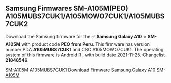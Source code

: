 <h2>Samsung Firmwares SM-A105M(PEO) A105MUBS7CUK1/A105MOWO7CUK1/A105MUBS7CUK2</h2>
Download the Samsung firmware for the ✅ <strong>Samsung Galaxy A10 </strong> ⭐ <strong>SM-A105M</strong> with product code <strong>PEO</strong> <strong> from Peru</strong>. This firmware has version number PDA <strong>A105MUBS7CUK1</strong> and CSC A105MOWO7CUK1. The operating system of this firmware is Android R , with build date 2021-11-25. Changelist <strong>21848546</strong>.


[SM-A105M](https://samfirm.shop/samsung/model/SM-A105M)
[A105MUBS7CUK1](https://samfirm.shop/samsung/pda/A105MUBS7CUK1)
[Download Firmware Samsung Galaxy A10 SM-A105M](https://samfirm.shop/samsung/firmware/477713)
